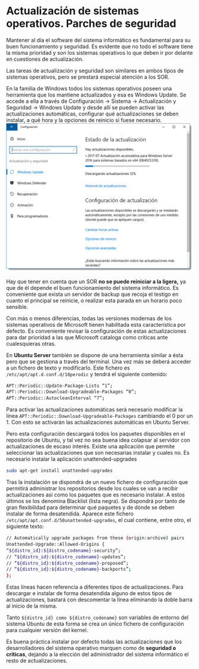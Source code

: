 # Actualización de sistemas operativos. Parches de seguridad

Mantener al día el software del sistema informático es fundamental para su buen funcionamiento y seguridad. Es evidente que no todo el software tiene la misma prioridad y son los sistemas operativos lo que deben ir por delante en cuestiones de actualización.

Las tareas de actualización y seguridad son similares en ambos tipos de sistemas operativos, pero se prestará especial atención a los SOR.

En la familia de Windows todos los sistemas operativos poseen una herramienta que los mantiene actualizados y esa es Windows Update. Se accede a ella a través de <span class="menu">Configuración</span> → <span class="menu">Sistema</span> → <span class="menu">Actualización y Seguridad</span> → <span class="menu">Windows Update</span> y desde allí se pueden activar las actualizaciones automáticas, configurar qué actualizaciones se deben instalar, a qué hora y la opciones de reinicio si fuese necesario.
![Alt text](img/10000000000009F9000007E9B3DE0BEAD30A1F46.jpg)

Hay que tener en cuenta que un SOR **no se puede reiniciar a la ligera,** ya que de él depende el buen funcionamiento del sistema informático. Es conveniente que exista un servidor de backup que recoja el testigo en cuanto el principal se reinicie, o realizar esta parada en un horario poco sensible.

Con más o menos diferencias, todas las versiones modernas de los sistemas operativos de Microsoft tienen habilitada esta característica por defecto. Es conveniente revisar la configuración de estas actualizaciones para dar prioridad a las que Microsoft cataloga como críticas ante cualesquieras otras.

En **Ubuntu Server** también se dispone de una herramienta similar a ésta pero que se gestiona a través del terminal. Una vez más se deberá acceder a un fichero de texto y modificarlo. Este fichero es `/etc/apt/apt.d.conf.d/10perodic` y tendrá el siguiente contenido:

```bash title="Contenido del fichero 10periodic"
APT::Periodic::Update-Package-Lists “1”;
APT::Periodic::Download-Upgradeable-Packages “0”;
APT::Periodic::AutocleanInterval “7”;


```

Para activar las actualizaciones automáticas será necesario modificar la línea `APT::Periodic::Download-Upgradeable-Packages` cambiando el 0 por un 1. Con esto se activarán las actualizaciones automáticas en Ubuntu Server.

Pero esta configuración descargará todos los paquetes disponibles en el repositorio de Ubuntu, y tal vez no sea buena idea colapsar al servidor con actualizaciones de escaso interés. Existe una aplicación que permite seleccionar las actualizaciones que son necesarias instalar y cuales no. Es necesario instalar la aplicación unattended-upgrades

```bash title="Instalación de unattended-upgrades"
sudo apt-get install unattended-upgrades
```

Tras la instalación se dispondrá de un nuevo fichero de configuración que permitirá administrar los repositorios desde los cuales se van a recibir actualizaciones así como los paquetes que es necesario instalar. A estos últimos se los denomina Blacklist (lista negra). Se dispondrá por tanto de gran flexibilidad para determinar qué paquetes y de dónde se deben instalar de forma desatendida.
Aparece este fichero `/etc/apt/apt.conf.d/50unattended-upgrades`, el cual contiene, entre otro, el siguiente texto:

```bash title="Contenido del fichero de configuración"
// Automatically upgrade packages from these (origin:archive) pairs
Unattended-Upgrade::Allowed-Origins {
“${distro_id}:${distro_codename}-security”;
// “${distro_id}:${distro_codename}-updates”;
// “${distro_id}:${distro_codename}-proposed”;
// “${distro_id}:${distro_codename}-backports”;
};
```

Estas líneas hacen referencia a diferentes tipos de actualizaciones. Para descargar e instalar de forma desatendida alguno de estos tipos de actualizaciones, bastará con descomentar la línea eliminando la doble barra al inicio de la misma.

Tanto `${distro_id} como ${distro_codename}` son variables de entorno del sistema Ubuntu de esta forma se crea un único fichero de configuración para cualquier versión del kernel.

Es buena práctica instalar por defecto todas las actualizaciones que los desarrolladores del sistema operativo marquen como de **seguridad o críticas**, dejando a la elección del administrador del sistema informático el resto de actualizaciones.
